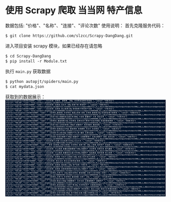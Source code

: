 # 使用 Scrapy 爬取 当当网 特产信息
数据包括: "价格"、"名称"、"连接"、"评论次数" 使用说明：
首先克隆服务代码：
```
$ git clone https://github.com/slzcc/Scrapy-DangDang.git
```
进入项目安装 scrapy 模块，如果已经存在请忽略
```
$ cd Scrapy-DangDang
$ pip install -r Module.txt
```
执行 `main.py` 获取数据
```
$ python autopjt/spiders/main.py
$ cat mydata.json
```
获取到的数据展示：
![Json-list set up](https://github.com/slzcc/Scrapy-DangDang/blob/master/template/json-list.png)
